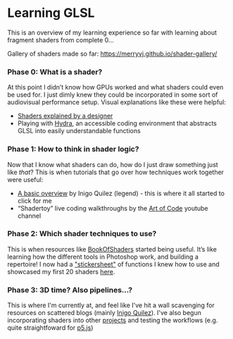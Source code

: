 # Learning GLSL

This is an overview of my learning experience so far with learning about fragment shaders from complete 0...

Gallery of shaders made so far: https://merryvj.github.io/shader-gallery/

### Phase 0: What is a shader?
At this point I didn’t know how GPUs worked and what shaders could even be used for. I just dimly knew they could be incorporated in some sort of audiovisual performance setup. Visual explanations like these were helpful:


* [Shaders explained by a designer](https://www.youtube.com/watch?v=C-GYBUANXXc&ab_channel=ComputingforDesigners) 
* Playing with [Hydra]( https://hydra.ojack.xyz/), an accessible coding environment that abstracts GLSL into easily understandable functions


### Phase 1: How to think in shader logic?
Now that I know what shaders can do, how do I just draw something just like *that*? This is when tutorials that go over how techniques work together were useful:

* [A basic overview](https://www.youtube.com/watch?v=0ifChJ0nJfM&ab_channel=InigoQuilez) by Inigo Quilez (legend) - this is where it all started to click for me
* “Shadertoy” live coding walkthroughs by the [Art of Code](https://www.youtube.com/@TheArtofCodeIsCool/videos) youtube channel


### Phase 2: Which shader techniques to use?
This is when resources like [BookOfShaders](https://thebookofshaders.com/) started being useful. It’s like learning how the different tools in Photoshop work, and building a repertoire! I now had a ["stickersheet"](https://github.com/merryvj/shader-gallery/blob/main/shaders/utils.frag) of functions I knew how to use and showcased my first 20 shaders [here](https://merryvj.github.io/shader-gallery/).


### Phase 3: 3D time? Also pipelines...?
This is where I'm currently at, and feel like I've hit a wall scavenging for resources on scattered blogs (mainly [Inigo Quilez](https://iquilezles.org/)). I've also begun incorporating shaders into other [projects](https://github.com/merryvj/movingsoup) and testing the workflows (e.g. quite straightfoward for [p5.js](https://itp-xstory.github.io/p5js-shaders/#/))

